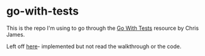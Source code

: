 # go-with-tests
This is the repo I'm using to go through the [Go With Tests](https://quii.gitbook.io/learn-go-with-tests/) resource by Chris James. 

Left off [here](https://quii.gitbook.io/learn-go-with-tests/go-fundamentals/hello-world#hello-world...-again)- implemented but not read the walkthrough or the code.